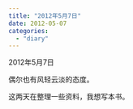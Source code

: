 ```yaml
---
title: "2012年5月7日"
date: 2012-05-07
categories: 
  - "diary"
---
```


2012年5月7日

偶尔也有风轻云淡的态度。

这两天在整理一些资料，我想写本书。

